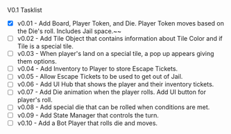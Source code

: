 V0.1 Tasklist
- [x] v0.01 - Add Board, Player Token, and Die. Player Token moves based on the Die's roll. Includes Jail space.~~
- [ ] v0.02 - Add Tile Object that contains information about Tile Color and if Tile is a special tile. 
- [ ] v0.03 - When player's land on a special tile, a pop up appears giving them options.
- [ ] v0.04 - Add Inventory to Player to store Escape Tickets. 
- [ ] v0.05 - Allow Escape Tickets to be used to get out of Jail.
- [ ] v0.06 - Add UI Hub that shows the player and their inventory tickets.
- [ ] v0.07 - Add Die animation when the player rolls. Add UI button for player's roll.
- [ ] v0.08 - Add special die that can be rolled when conditions are met.
- [ ] v0.09 - Add State Manager that controls the turn.
- [ ] v0.10 - Add a Bot Player that rolls die and moves.

